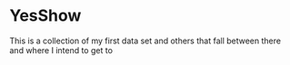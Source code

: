# YesShow
This is a collection of my first data set and others that fall between there and where I intend to get to
